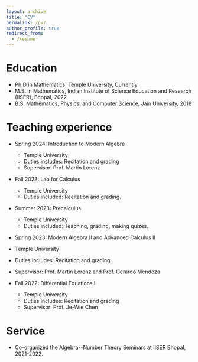 ```yaml
---
layout: archive
title: "CV"
permalink: /cv/
author_profile: true
redirect_from:
  - /resume
---
```


Education
======
* Ph.D in Mathematics, Temple University, Currently
* M.S. in Mathematics, Indian Institute of Science Education and Research (IISER), Bhopal, 2022
* B.S. Mathematics, Physics, and Computer Science, Jain University, 2018

Teaching experience
======
* Spring 2024: Introduction to Modern Algebra
  * Temple University
  * Duties includes: Recitation and grading
  * Supervisor: Prof. Martin Lorenz

* Fall 2023: Lab for Calculus
  * Temple University
  * Duties included: Recitation and grading. 

* Summer 2023: Precalculus
  * Temple University
  * Duties included: Teaching, grading, making quizes.

 * Spring 2023: Modern Algebra II and Advanced Calculus II
  * Temple University
  * Duties includes: Recitation and grading
  * Supervisor: Prof. Martin Lorenz and Prof. Gerardo Mendoza
 
* Fall 2022: Differential Equations I
  * Temple University
  * Duties includes: Recitation and grading
  * Supervisor: Prof. Je-Wie Chen
 
Service
======
* Co-organized the Algebra--Number Theory Seminars at IISER Bhopal, 2021-2022.
